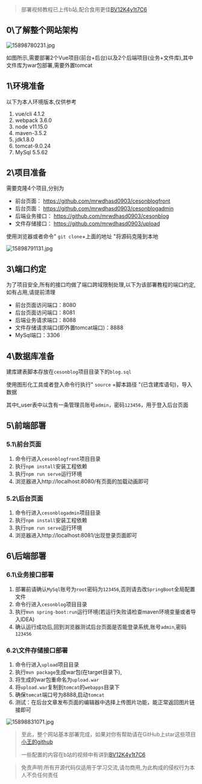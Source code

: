
> 部署视频教程已上传b站,配合食用更佳<a target="_blank" href="https://www.bilibili.com/video/BV12K4y1t7C6/">BV12K4y1t7C6</a>

## 0\了解整个网站架构

![15898780231.jpg](http://47.113.92.137:8888/upload/io/img/2020/5/19/1589878118528.jpg)

如图所示,需要部署2个Vue项目(前台+后台)以及2个后端项目(业务+文件库),其中文件库为war包部署,需要外置tomcat

## 1\环境准备

以下为本人环境版本,仅供参考

1. vue/cli 4.1.2
2. webpack 3.6.0
3. node v11.15.0
4. maven-3.5.2
5. jdk1.8.0
6. tomcat-9.0.24
7. MySql 5.5.62

## 2\项目准备

需要克隆4个项目,分别为

- 前台页面： https://github.com/mrwdhasd0903/cesonblogfront
- 后台页面： https://github.com/mrwdhasd0903/cesonblogadmin
- 后端业务接口： https://github.com/mrwdhasd0903/cesonblog
- 文件存储接口： https://github.com/mrwdhasd0903/upload

使用浏览器或者命令" `git clone`+上面的地址 "将源码克隆到本地

![15898791131.jpg](http://47.113.92.137:8888/upload/io/img/2020/5/19/1589879123679.jpg)

## 3\端口约定

为了项目安全,所有的接口均做了端口跨域限制处理,以下为该部署教程的端口约定,如有占用,请提前清理

- 前台页面访问端口：8080
- 后台页面访问端口：8081
- 后端业务请求端口：8088
- 文件存储请求端口(即外置tomcat端口)：8888
- MySql端口：3306

## 4\数据库准备

建库建表脚本存放在`cesonblog`项目目录下的`blog.sql`

使用图形化工具或者登入命令行执行" `source` +脚本路径 "(已含建库语句)，导入数据

其中t_user表中以含有一条管理员账号`admin`，密码`123456`，用于登入后台页面

## 5\前端部署

### 5.1\前台页面

1. 命令行进入`cesonblogfront`项目目录
2. 执行`npm install`安装工程依赖
3. 执行`npm run serve`运行环境
4. 浏览器进入http://localhost:8080/有页面的加载动画即可

### 5.2\后台页面

1. 命令行进入`cesonblogadmin`项目目录
2. 执行`npm install`安装工程依赖
3. 执行`npm run serve`运行环境
4. 浏览器进入http://localhost:8081/出现登录页面即可

## 6\后端部署

### 6.1\业务接口部署

1. 部署前请确认`MySql`账号为`root`密码为`123456`,否则请去改`SpringBoot`全局配置文件
2. 命令行进入`cesonblog`项目目录
3. 执行`mvn spring-boot:run`运行环境(若运行失败请检查maven环境变量或者导入IDEA)
4. 确认运行成功后,回到浏览器测试后台页面是否能登录系统,账号`admin`,密码`123456`

### 6.2\文件存储接口部署

1. 命令行进入`upload`项目目录
2. 执行`mvn package`生成war包(在target目录下),
3. 将生成的war包重命名为`upload.war`
4. 将`upload.war`复制到`tomcat`的`webapps`目录下
5. 确保`tomcat`端口号为8888,启动`tomcat`
6. 测试：在后台文章发布页面的编辑器中选择上传图片功能，能正常返回图片链接即可

![15898831071.jpg](http://47.113.92.137:8888/upload/io/img/2020/5/19/1589883240494.jpg)

> 至此，整个网站基本部署完成，如果对你有帮助请在GitHub上star这些项目<a href="https://github.com/mrwdhasd0903">小王的github</a>
> 
> 一些配置的内容在b站的视频中有讲到<a target="_blank" href="https://www.bilibili.com/video/BV12K4y1t7C6/">BV12K4y1t7C6</a>



> 免责声明:所有开源代码仅适用于学习交流,请勿商用,为此构成的侵权行为本人不负任何责任